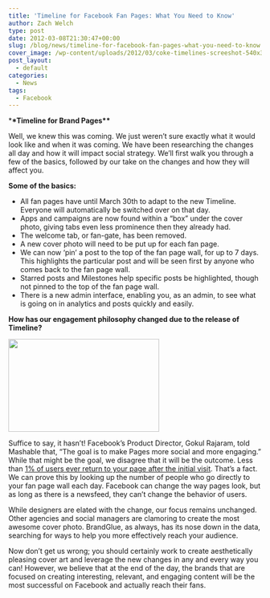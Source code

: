 ```yaml
---
title: 'Timeline for Facebook Fan Pages: What You Need to Know'
author: Zach Welch
type: post
date: 2012-03-08T21:30:47+00:00
slug: /blog/news/timeline-for-facebook-fan-pages-what-you-need-to-know
cover_image: /wp-content/uploads/2012/03/coke-timelines-screeshot-540x3344.jpg
post_layout:
  - default
categories:
  - News
tags:
  - Facebook
---
```


\***\*Timeline for Brand Pages\*\***

Well, we knew this was coming. We just weren’t sure exactly what it would look like and when it was coming. We have been researching the changes all day and how it will impact social strategy. We’ll first walk you through a few of the basics, followed by our take on the changes and how they will affect you.

**Some of the basics:**

- All fan pages have until March 30th to adapt to the new Timeline. Everyone will automatically be switched over on that day.
- Apps and campaigns are now found within a “box” under the cover photo, giving tabs even less prominence then they already had.
- The welcome tab, or fan-gate, has been removed.
- A new cover photo will need to be put up for each fan page.
- We can now ‘pin’ a post to the top of the fan page wall, for up to 7 days. This highlights the particular post and will be seen first by anyone who comes back to the fan page wall.
- Starred posts and Milestones help specific posts be highlighted, though not pinned to the top of the fan page wall.
- There is a new admin interface, enabling you, as an admin, to see what is going on in analytics and posts quickly and easily.

**How has our engagement philosophy changed due to the release of Timeline?**

[<img class="alignright size-medium wp-image-419" title="coke-timelines-screeshot-540x334" src="http://localhost/brandglue/old-website/wp-content/uploads/2012/03/coke-timelines-screeshot-540x3344-300x185.jpg" alt="" width="300" height="185" srcset="http://localhost/brandglue/old-website/wp-content/uploads/2012/03/coke-timelines-screeshot-540x3344-300x185.jpg 300w, http://localhost/brandglue/old-website/wp-content/uploads/2012/03/coke-timelines-screeshot-540x3344-180x111.jpg 180w, http://localhost/brandglue/old-website/wp-content/uploads/2012/03/coke-timelines-screeshot-540x3344.jpg 540w" sizes="(max-width: 300px) 100vw, 300px" />][1]

Suffice to say, it hasn’t! Facebook’s Product Director, Gokul Rajaram, told Mashable that, “The goal is to make Pages more social and more engaging.” While that might be the goal, we disagree that it will be the outcome. Less than [1% of users ever return to your page after the initial visit][2]. That’s a fact. We can prove this by looking up the number of people who go directly to your fan page wall each day. Facebook can change the way pages look, but as long as there is a newsfeed, they can’t change the behavior of users.

While designers are elated with the change, our focus remains unchanged. Other agencies and social managers are clamoring to create the most awesome cover photo. BrandGlue, as always, has its nose down in the data, searching for ways to help you more effectively reach your audience.

Now don’t get us wrong; you should certainly work to create aesthetically pleasing cover art and leverage the new changes in any and every way you can! However, we believe that at the end of the day, the brands that are focused on creating interesting, relevant, and engaging content will be the most successful on Facebook and actually reach their fans.<strong id="internal-source-marker_0.051245546666905284"><br /> </strong>

[1]: http://localhost/brandglue/old-website/wp-content/uploads/2012/03/coke-timelines-screeshot-540x3344.jpg
[2]: http://briancarteryeah.com/blog/facebook/rant-why-facebook-timeline-for-pages-doesnt-matter-and-you-should-get-back-to-work/
